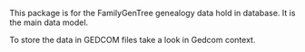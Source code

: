 This package is for the FamilyGenTree genealogy data hold in database. It is the main data model.

To store the data in GEDCOM files take a look in Gedcom context.